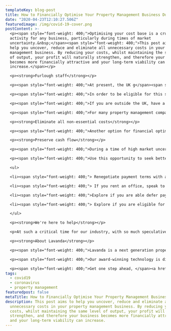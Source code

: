 ```yaml
---
templateKey: blog-post
title: How to Financially Optimise Your Property Management Business During COVID-19
date: "2020-04-23T12:10:27.506Z"
featuredimage: /img/covid-19-cover.png
postContent: >-
  <p><span style="font-weight: 400;">Optimising your cost base is a crucial
  activity for any business, particularly during times of market
  uncertainty.&nbsp;</span><span style="font-weight: 400;">This post aims to
  help you uncover, reduce and eliminate all unnecessary costs in your property
  management business. By reducing your costs, whilst maintaining the same level
  of output, your profit will naturally strengthen, and therefore your business
  becomes more financially attractive and your long-term viability can
  increase.</span></p>

  <p><strong>Furlough staff</strong></p>

  <p><span style="font-weight: 400;">At present, the UK g</span><span style="font-weight: 400;">overnment is offering support packages to companies to help weather the storm. In order to prevent job losses due to the colossal impact COVID-19, the government have introduced a Coronavirus Job Retention Scheme, whereby they will cover 80% of employees wages who would otherwise be made redundant (capped at &pound;2,500pm).</span></p>

  <p><span style="font-weight: 400;">In order to be eligible for this scheme, your employee/s must be put on furlough leave, and therefore cannot work. The leave must be a minimum of 3 weeks, in order to receive the government support. </span><span style="font-weight: 400;">The scheme aims to help companies that have been affected by pandemic to retain their talent; allowing their team to return to work when it is right to do so.</span></p>

  <p><span style="font-weight: 400;">If you are outside the UK, have a look at what types of schemes your government may be offering during this period.</span></p>

  <p><span style="font-weight: 400;">For many property management companies, your operational staff are essential to the everyday runnings of your business. It may be worth automating many of your operational processes. Property management software will help to cut down on your work load significantly and automate as much as possible. Lavanda&rsquo;s PMS offers time-saving features such as automated messaging, a unified inbox and task allocations. Talk to our team about how these can benefit your business <a href="../book-a-demo">through a discovery call</a>.&nbsp; Use this time to financially optimise your business, by streamlining and automating your processes.</span></p>

  <p><strong>Eliminate all non-essential costs</strong></p>

  <p><span style="font-weight: 400;">Another option for financial optimisation is to go through every cost line in your P&amp;L and see which non-essential costs can be removed, even just temporarily. If it can&rsquo;t be removed completely, consider, can it be reduced? You may wish to negotiate with your suppliers to see if they can offer some type of financial relief, even if just temporarily. They may already have something implemented to support customers impacted by COVID-19.</span></p>

  <p><strong>Preserve cash flow</strong></p>

  <p><span style="font-weight: 400;">During a time of high market uncertainty, the key thing you can do to protect your business is to preserve your cash flow. By retaining as much cash as possible, it ensures your core operating costs can be covered and gives you a greater control and projection of your runway.</span></p>

  <p><span style="font-weight: 400;">Use this opportunity to seek better payment terms with all of your outgoings:</span></p>

  <ul>

  <li><span style="font-weight: 400;"> Renegotiate payment terms with all suppliers wherever possible.</span></li>

  <li><span style="font-weight: 400;"> If you rent an office, speak to your landlords to check if you&rsquo;re eligible for a </span>&ldquo;payment holiday."</li>

  <li><span style="font-weight: 400;">Explore if you are able defer payment of any taxes due.</span></li>

  <li><span style="font-weight: 400;"> Explore if you are eligible for a business continuity loan. Many governments </span>are offering attractive loan facilities to support companies that are significantly impacted by COVID-19, enabling them to avoid making redundancies and contributing to raised unemployment levels.</li>

  </ul>

  <p><strong>We're here to help</strong></p>

  <p>At such a critical time for our industry, with so much speculative advice, we are also providing a data-led, factual guide, summarising the realistic options available to property managers and where to focus today. You can access the free guide <a href="../lp/covid-19-survival-for-property-managers" target="_blank" rel="noopener">here.</a>&nbsp;</p>

  <p><strong>About Lavanda</strong></p>

  <p><span style="font-weight: 400;">Lavanda is a next generation property management system (PMS) for urban and rural short-term rental operators. Our SaaS platform is designed to unlock scale and profitability, whilst accelerating growth through industry partnerships. We're backed by leading venture capital investors, and have so far invested $10m+ into short-term rental technology and innovation.</span></p>

  <p><span style="font-weight: 400;">Our award-winning technology is different because it has been honed through our first-hand experience of managing a short-term rental portfolio at scale. Operational efficiency is what we strive for, so we set about creating the missing toolkit. We're here to change your game.</span></p>

  <p><span style="font-weight: 400;">Get one step ahead, </span><a href="../book-a-demo"><span style="font-weight: 400;">book a discovery call</span></a><span style="font-weight: 400;"> to see how we can help turbocharge your property management company.</span></p>
tags:
  - covid19
  - coronavirus
  - property management
featuredpost: false
metaTitle: How to Financially Optimise Your Property Management Business During COVID-19
description: This post aims to help you uncover, reduce and eliminate all
  unnecessary costs in your property management business. By reducing your
  costs, whilst maintaining the same level of output, your profit will naturally
  strengthen, and therefore your business becomes more financially attractive
  and your long-term viability can increase.
---
```

